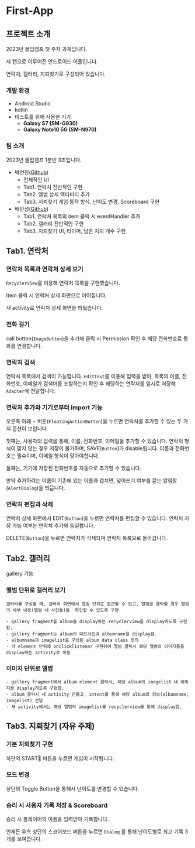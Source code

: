 # First-App

## 프로젝트 소개

2023년 몰입캠프 첫 주차 과제입니다. 

세 탭으로 이루어진 안드로이드 어플입니다. 

연락처, 갤러리, 지뢰찾기로 구성되어 있습니다. 

### 개발 환경

- Android Studio
- kotlin
- 테스트를 위해 사용한 기기
    - **Galaxy S7 (SM-G930)**
    - **Galaxy Note10 5G (SM-N970)**

### 팀 소개

2023년 몰입캠프 1분반 3조입니다. 

- 박연진([Github](https://github.com/yjinpark1221))
    - 전체적인 UI
    - Tab1. 연락처 전반적인 구현
    - Tab2. 앨범 상세 액티비티 추가
    - Tab3. 지뢰찾기 게임 동작 방식, 난이도 변경, Scoreboard 구현
- 배민성([Github](https://github.com/GuidoJoshua))
    - Tab1. 연락처 목록의 item 클릭 시 eventHandler 추가
    - Tab2. 갤러리 전반적인 구현
    - Tab3. 지뢰찾기 UI, 타이머, 남은 지뢰 개수 구현

## Tab1. 연락처

### 연락처 목록과 연락처 상세 보기

`RecyclerView`를 이용해 연락처 목록을 구현했습니다.

Item 클릭 시 연락처 상세 화면으로 이어집니다.

새 activity로 연락처 상세 화면을 띄웠습니다.

### 전화 걸기

call button(`ImageButton`)을 추가해 클릭 시 Permission 확인 후 해당 전화번호로 통화를 연결합니다.

### 연락처 검색

연락처 목록에서 검색이 가능합니다. `EditText`를 이용해 입력을 받아, 목록의 이름, 전화번호, 이메일가 검색어를 포함하는지 확인 후 해당하는 연락처를 임시로 저장해 `Adapter`에 전달합니다. 

### 연락처 추가와 기기로부터 import 기능

오른쪽 아래 + 버튼(`FloatingActionButton`)을 누르면 연락처를 추가할 수 있는 두 가지 옵션이 보입니다.

첫째는, 사용자의 입력을 통해, 이름, 전화번호, 이메일을 추가할 수 있습니다. 연락처 형식이 맞지 않는 경우 저장이 불가하며, SAVE(`Button`)가 disable됩니다. 이름과 전화번호는 필수이며, 이메일 형식이 맞아야합니다. 

둘째는, 기기에 저장된 전화번호를 자동으로 추가할 수 있습니다.

만약 추가하려는 이름이 기존에 있는 이름과 겹치면, 덮어쓰기 여부를 묻는 알림창(`AlertDialog`)을 띄웁니다.

### 연락처 편집과 삭제

연락처 상세 화면에서 EDIT(`Button`)을 누르면 연락처를 편집할 수 있습니다. 연락처 저장 가능 여부는 연락처 추가와 동일합니다. 

DELETE(`Button`)을 누르면 연락처가 삭제되며 연락처 목록으로 돌아갑니다. 

## Tab2. 갤러리

gallery 기능

### 앨범 단위로 갤러리 보기
    
    갤러리를 구성할 때, 갤러리 화면에서 앨범 단위로 접근할 수 있고, 앨범을 클릭할 경우 앨범의 세부 내용(앨범 내 사진들)을  확인할 수 있도록 구현
    
    - gallery fragment를 album을 display하는 recyclerview를 display하도록 구현함.
    - gallery fragment는 album의 대표사진과 albumname을 display함.
    - albumname과 imagelist로 구성된 album data class 정의
    - 각 element 단위에 onclicklistener 구현하여 앨범 클릭시 해당 앨범의 이미지들을 display하는 activity로 이동
### 이미지 단위로 앨범
    - gallery fragment에서 album element 클릭시, 해당 album의 imagelist 내 이미지를 display하도록 구현함.
    - album 클릭시 새 activity 만들고, intent를 통해 해당 album의 정보(albumname, imagelist) 전달
    - 새 activity에서는 해당 앨범의 imagelist를 recyclerview를 통해 display함.



## Tab3. 지뢰찾기 (자유 주제)

### 기본 지뢰찾기 구현

하단의 START🙂 버튼을 누르면 게임이 시작됩니다. 

### 모드 변경

상단의 Toggle Button을 통해서 난이도를 변경할 수 있습니다. 

### 승리 시 사용자 기록 저장 & Scoreboard

승리 시 플레이어의 이름을 입력받아 기록합니다. 

언제든 우측 상단의 스코어보드 버튼을 누르면 `Dialog` 를 통해 난이도별로 최고 기록 3개를 보여줍니다.
